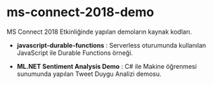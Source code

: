 # ms-connect-2018-demo
MS Connect 2018 Etkinliğinde yapılan demoların kaynak kodları.

- **javascript-durable-functions** : Serverless oturumunda kullanılan JavaScript ile Durable Functions örneği.

- **ML.NET Sentiment Analysis Demo** : C# ile Makine öğrenmesi sunumunda yapılan Tweet Duygu Analizi demosu.
